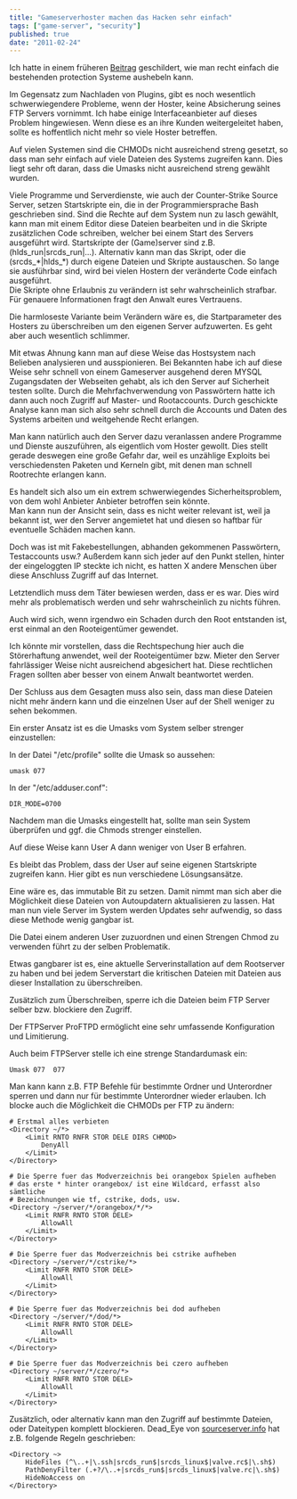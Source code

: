 ```yaml
---
title: "Gameserverhoster machen das Hacken sehr einfach"
tags: ["game-server", "security"]
published: true
date: "2011-02-24"
---
```


Ich hatte in einem früheren [Beitrag](/cheat-protected-server-oder-doch-nicht/) geschildert, wie man recht einfach die bestehenden protection Systeme aushebeln kann.

Im Gegensatz zum Nachladen von Plugins, gibt es noch wesentlich schwerwiegendere Probleme, wenn der Hoster, keine Absicherung seines FTP Servers vornimmt. Ich habe einige Interfaceanbieter auf dieses Problem hingewiesen. Wenn diese es an ihre Kunden weitergeleitet haben, sollte es hoffentlich nicht mehr so viele Hoster betreffen.

Auf vielen Systemen sind die CHMODs nicht ausreichend streng gesetzt, so dass man sehr einfach auf viele Dateien des Systems zugreifen kann. Dies liegt sehr oft daran, dass die Umasks nicht ausreichend streng gewählt wurden.

Viele Programme und Serverdienste, wie auch der Counter-Strike Source Server, setzen Startskripte ein, die in der Programmiersprache Bash geschrieben sind. Sind die Rechte auf dem System nun zu lasch gewählt, kann man mit einem Editor diese Dateien bearbeiten und in die Skripte zusätzlichen Code schreiben, welcher bei einem Start des Servers ausgeführt wird. Startskripte der (Game)server sind z.B. (hlds_run|srcds_run|…). Alternativ kann man das Skript, oder die (srcds_\*|hlds_\*) durch eigene Dateien und Skripte austauschen. So lange sie ausführbar sind, wird bei vielen Hostern der veränderte Code einfach ausgeführt.  
Die Skripte ohne Erlaubnis zu verändern ist sehr wahrscheinlich strafbar. Für genauere Informationen fragt den Anwalt eures Vertrauens.

Die harmloseste Variante beim Verändern wäre es, die Startparameter des Hosters zu überschreiben um den eigenen Server aufzuwerten. Es geht aber auch wesentlich schlimmer.

Mit etwas Ahnung kann man auf diese Weise das Hostsystem nach Belieben analysieren und ausspionieren. Bei Bekannten habe ich auf diese Weise sehr schnell von einem Gameserver ausgehend deren MYSQL Zugangsdaten der Webseiten gehabt, als ich den Server auf Sicherheit testen sollte. Durch die Mehrfachverwendung von Passwörtern hatte ich dann auch noch Zugriff auf Master- und Rootaccounts. Durch geschickte Analyse kann man sich also sehr schnell durch die Accounts und Daten des Systems arbeiten und weitgehende Recht erlangen.

Man kann natürlich auch den Server dazu veranlassen andere Programme und Dienste auszuführen, als eigentlich vom Hoster gewollt. Dies stellt gerade deswegen eine große Gefahr dar, weil es unzählige Exploits bei verschiedensten Paketen und Kerneln gibt, mit denen man schnell Rootrechte erlangen kann.

Es handelt sich also um ein extrem schwerwiegendes Sicherheitsproblem, von dem wohl Anbieter Anbieter betroffen sein könnte.  
Man kann nun der Ansicht sein, dass es nicht weiter relevant ist, weil ja bekannt ist, wer den Server angemietet hat und diesen so haftbar für eventuelle Schäden machen kann.

Doch was ist mit Fakebestellungen, abhanden gekommenen Passwörtern, Testaccounts usw.? Außerdem kann sich jeder auf den Punkt stellen, hinter der eingeloggten IP steckte ich nicht, es hatten X andere Menschen über diese Anschluss Zugriff auf das Internet.

Letztendlich muss dem Täter bewiesen werden, dass er es war. Dies wird mehr als problematisch werden und sehr wahrscheinlich zu nichts führen.

Auch wird sich, wenn irgendwo ein Schaden durch den Root entstanden ist, erst einmal an den Rooteigentümer gewendet.

Ich könnte mir vorstellen, dass die Rechtspechung hier auch die Störerhaftung anwendet, weil der Rooteigentümer bzw. Mieter den Server fahrlässiger Weise nicht ausreichend abgesichert hat. Diese rechtlichen Fragen sollten aber besser von einem Anwalt beantwortet werden.

Der Schluss aus dem Gesagten muss also sein, dass man diese Dateien nicht mehr ändern kann und die einzelnen User auf der Shell weniger zu sehen bekommen.

Ein erster Ansatz ist es die Umasks vom System selber strenger einzustellen:

In der Datei "/etc/profile" sollte die Umask so aussehen:

```
umask 077
```

In der "/etc/adduser.conf":

```
DIR_MODE=0700
```

Nachdem man die Umasks eingestellt hat, sollte man sein System überprüfen und ggf. die Chmods strenger einstellen.

Auf diese Weise kann User A dann weniger von User B erfahren.

Es bleibt das Problem, dass der User auf seine eigenen Startskripte zugreifen kann. Hier gibt es nun verschiedene Lösungsansätze.

Eine wäre es, das immutable Bit zu setzen. Damit nimmt man sich aber die Möglichkeit diese Dateien von Autoupdatern aktualisieren zu lassen. Hat man nun viele Server im System werden Updates sehr aufwendig, so dass diese Methode wenig gangbar ist.

Die Datei einem anderen User zuzuordnen und einen Strengen Chmod zu verwenden führt zu der selben Problematik.

Etwas gangbarer ist es, eine aktuelle Serverinstallation auf dem Rootserver zu haben und bei jedem Serverstart die kritischen Dateien mit Dateien aus dieser Installation zu überschreiben.

Zusätzlich zum Überschreiben, sperre ich die Dateien beim FTP Server selber bzw. blockiere den Zugriff.

Der FTPServer ProFTPD ermöglicht eine sehr umfassende Konfiguration und Limitierung.

Auch beim FTPServer stelle ich eine strenge Standardumask ein:

```
Umask 077  077
```

Man kann kann z.B. FTP Befehle für bestimmte Ordner und Unterordner sperren und dann nur für bestimmte Unterordner wieder erlauben. Ich blocke auch die Möglichkeit die CHMODs per FTP zu ändern:

```
# Erstmal alles verbieten
<Directory ~/*>
    <Limit RNTO RNFR STOR DELE DIRS CHMOD>
        DenyAll
    </Limit>
</Directory>

# Die Sperre fuer das Modverzeichnis bei orangebox Spielen aufheben
# das erste * hinter orangebox/ ist eine Wildcard, erfasst also sämtliche
# Bezeichnungen wie tf, cstrike, dods, usw.
<Directory ~/server/*/orangebox/*/*>
    <Limit RNFR RNTO STOR DELE>
        AllowAll
    </Limit>
</Directory>

# Die Sperre fuer das Modverzeichnis bei cstrike aufheben
<Directory ~/server/*/cstrike/*>
    <Limit RNFR RNTO STOR DELE>
        AllowAll
    </Limit>
</Directory>

# Die Sperre fuer das Modverzeichnis bei dod aufheben
<Directory ~/server/*/dod/*>
    <Limit RNFR RNTO STOR DELE>
        AllowAll
    </Limit>
</Directory>

# Die Sperre fuer das Modverzeichnis bei czero aufheben
<Directory ~/server/*/czero/*>
    <Limit RNFR RNTO STOR DELE>
        AllowAll
    </Limit>
</Directory>
```

Zusätzlich, oder alternativ kann man den Zugriff auf bestimmte Dateien, oder Dateitypen komplett blockieren. Dead_Eye von [sourceserver.info](http://sourceserver.info) hat z.B. folgende Regeln geschrieben:

```
<Directory ~>
    HideFiles (^\..+|\.ssh|srcds_run$|srcds_linux$|valve.rc$|\.sh$)
    PathDenyFilter (.+?/\..+|srcds_run$|srcds_linux$|valve.rc|\.sh$)
    HideNoAccess on
</Directory>
```


